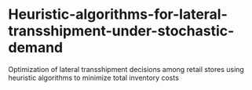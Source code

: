 # Heuristic-algorithms-for-lateral-transshipment-under-stochastic-demand
Optimization of lateral transshipment decisions among retail stores using  heuristic algorithms to minimize total inventory costs

